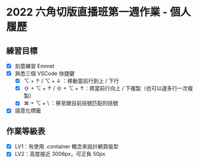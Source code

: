 # 2022 六角切版直播班第一週作業 - 個人履歷

## 練習目標

- [x] 刻意練習 Emmet
- [x] 熟悉三個 VSCode 快捷鍵
  - [x] ⌥ + ↑ / ⌥ + ↓ ：移動當前行到上 / 下行
  - [x] ⇧ + ⌥ + ↑ / ⇧ + ⌥ + ↑：將當前行向上 / 下複製（也可以選多行一次複製）
  - [x] ⌘ + ⌥ + \ ：移至跟目前括號匹配的括號
- [x] 語意化標籤

## 作業等級表

- [x] LV1：有使用 .container 概念來設計網頁版型
- [x] LV2：高度接近 3006px，可正負 50px
